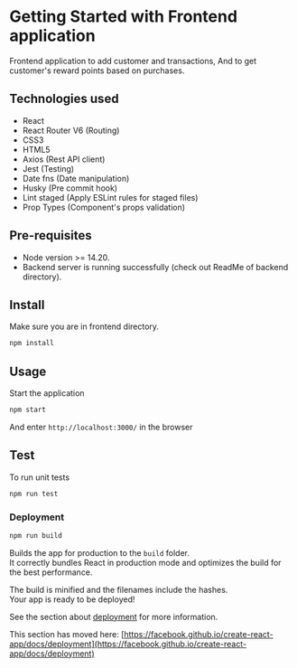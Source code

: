 # Getting Started with Frontend application
Frontend application to add customer and transactions, And to get customer's reward points based on purchases.

## Technologies used
- React
- React Router V6 (Routing)
- CSS3
- HTML5
- Axios (Rest API client)
- Jest (Testing)
- Date fns (Date manipulation)
- Husky (Pre commit hook)
- Lint staged (Apply ESLint rules for staged files)
- Prop Types (Component's props validation)

## Pre-requisites
- Node version >= 14.20.
- Backend server is running successfully (check out ReadMe of backend directory).

## Install
Make sure you are in frontend directory.

```sh
npm install
```

## Usage
Start the application

```sh
npm start
```

And enter `http://localhost:3000/` in the browser

## Test
To run unit tests

```sh
npm run test
```

### Deployment

```sh
npm run build
```

Builds the app for production to the `build` folder.\
It correctly bundles React in production mode and optimizes the build for the best performance.

The build is minified and the filenames include the hashes.\
Your app is ready to be deployed!

See the section about [deployment](https://facebook.github.io/create-react-app/docs/deployment) for more information.

This section has moved here: [https://facebook.github.io/create-react-app/docs/deployment](https://facebook.github.io/create-react-app/docs/deployment)
